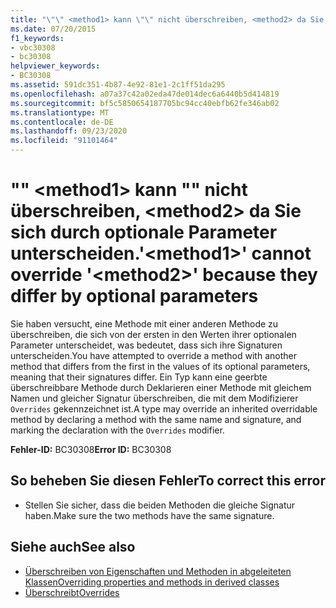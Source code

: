 ```yaml
---
title: "\"\" <method1> kann \"\" nicht überschreiben, <method2> da Sie sich durch optionale Parameter unterscheiden."
ms.date: 07/20/2015
f1_keywords:
- vbc30308
- bc30308
helpviewer_keywords:
- BC30308
ms.assetid: 591dc351-4b87-4e92-81e1-2c1ff51da295
ms.openlocfilehash: a07a37c42a02eda47de014dec6a6440b5d414819
ms.sourcegitcommit: bf5c5850654187705bc94cc40ebfb62fe346ab02
ms.translationtype: MT
ms.contentlocale: de-DE
ms.lasthandoff: 09/23/2020
ms.locfileid: "91101464"
---
```

# <a name="method1-cannot-override-method2-because-they-differ-by-optional-parameters"></a><span data-ttu-id="10815-102">"" \<method1> kann "" nicht überschreiben, \<method2> da Sie sich durch optionale Parameter unterscheiden.</span><span class="sxs-lookup"><span data-stu-id="10815-102">'\<method1>' cannot override '\<method2>' because they differ by optional parameters</span></span>

<span data-ttu-id="10815-103">Sie haben versucht, eine Methode mit einer anderen Methode zu überschreiben, die sich von der ersten in den Werten ihrer optionalen Parameter unterscheidet, was bedeutet, dass sich ihre Signaturen unterscheiden.</span><span class="sxs-lookup"><span data-stu-id="10815-103">You have attempted to override a method with another method that differs from the first in the values of its optional parameters, meaning that their signatures differ.</span></span> <span data-ttu-id="10815-104">Ein Typ kann eine geerbte überschreibbare Methode durch Deklarieren einer Methode mit gleichem Namen und gleicher Signatur überschreiben, die mit dem Modifizierer `Overrides` gekennzeichnet ist.</span><span class="sxs-lookup"><span data-stu-id="10815-104">A type may override an inherited overridable method by declaring a method with the same name and signature, and marking the declaration with the `Overrides` modifier.</span></span>  
  
 <span data-ttu-id="10815-105">**Fehler-ID:** BC30308</span><span class="sxs-lookup"><span data-stu-id="10815-105">**Error ID:** BC30308</span></span>  
  
## <a name="to-correct-this-error"></a><span data-ttu-id="10815-106">So beheben Sie diesen Fehler</span><span class="sxs-lookup"><span data-stu-id="10815-106">To correct this error</span></span>  
  
- <span data-ttu-id="10815-107">Stellen Sie sicher, dass die beiden Methoden die gleiche Signatur haben.</span><span class="sxs-lookup"><span data-stu-id="10815-107">Make sure the two methods have the same signature.</span></span>  
  
## <a name="see-also"></a><span data-ttu-id="10815-108">Siehe auch</span><span class="sxs-lookup"><span data-stu-id="10815-108">See also</span></span>

- [<span data-ttu-id="10815-109">Überschreiben von Eigenschaften und Methoden in abgeleiteten Klassen</span><span class="sxs-lookup"><span data-stu-id="10815-109">Overriding properties and methods in derived classes</span></span>](../programming-guide/language-features/objects-and-classes/inheritance-basics.md#overriding-properties-and-methods-in-derived-classes)
- [<span data-ttu-id="10815-110">Überschreibt</span><span class="sxs-lookup"><span data-stu-id="10815-110">Overrides</span></span>](../language-reference/modifiers/overrides.md)
